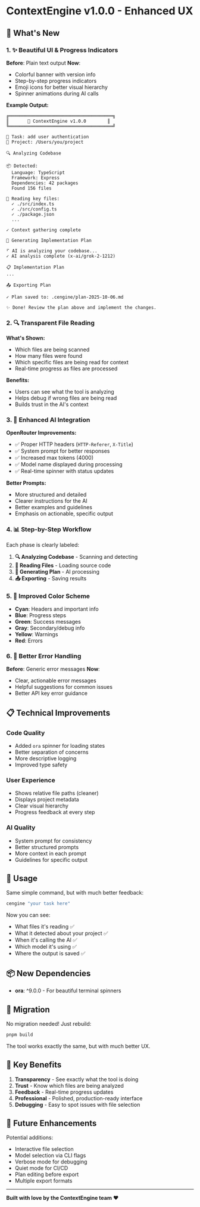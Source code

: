 # ContextEngine v1.0.0 - Enhanced UX

## 🎉 What's New

### 1. ✨ Beautiful UI & Progress Indicators

**Before**: Plain text output
**Now**:
- Colorful banner with version info
- Step-by-step progress indicators
- Emoji icons for better visual hierarchy
- Spinner animations during AI calls

**Example Output:**
```
╔═══════════════════════════════════════╗
║       🔧 ContextEngine v1.0.0        ║
╚═══════════════════════════════════════╝

📝 Task: add user authentication
📁 Project: /Users/you/project

🔍 Analyzing Codebase

📦 Detected:
  Language: TypeScript
  Framework: Express
  Dependencies: 42 packages
  Found 156 files

📄 Reading key files:
  ✓ ./src/index.ts
  ✓ ./src/config.ts
  ✓ ./package.json
  ...

✓ Context gathering complete

🤖 Generating Implementation Plan

⠋ AI is analyzing your codebase...
✓ AI analysis complete (x-ai/grok-2-1212)

📋 Implementation Plan
...

📤 Exporting Plan

✓ Plan saved to: .cengine/plan-2025-10-06.md

✨ Done! Review the plan above and implement the changes.
```

### 2. 🔍 Transparent File Reading

**What's Shown:**
- Which files are being scanned
- How many files were found
- Which specific files are being read for context
- Real-time progress as files are processed

**Benefits:**
- Users can see what the tool is analyzing
- Helps debug if wrong files are being read
- Builds trust in the AI's context

### 3. 🤖 Enhanced AI Integration

**OpenRouter Improvements:**
- ✅ Proper HTTP headers (`HTTP-Referer`, `X-Title`)
- ✅ System prompt for better responses
- ✅ Increased max tokens (4000)
- ✅ Model name displayed during processing
- ✅ Real-time spinner with status updates

**Better Prompts:**
- More structured and detailed
- Clearer instructions for the AI
- Better examples and guidelines
- Emphasis on actionable, specific output

### 4. 📊 Step-by-Step Workflow

Each phase is clearly labeled:
1. **🔍 Analyzing Codebase** - Scanning and detecting
2. **📄 Reading Files** - Loading source code
3. **🤖 Generating Plan** - AI processing
4. **📤 Exporting** - Saving results

### 5. 🎨 Improved Color Scheme

- **Cyan**: Headers and important info
- **Blue**: Progress steps
- **Green**: Success messages
- **Gray**: Secondary/debug info
- **Yellow**: Warnings
- **Red**: Errors

### 6. 🔧 Better Error Handling

**Before**: Generic error messages
**Now**:
- Clear, actionable error messages
- Helpful suggestions for common issues
- Better API key error guidance

## 📋 Technical Improvements

### Code Quality
- Added `ora` spinner for loading states
- Better separation of concerns
- More descriptive logging
- Improved type safety

### User Experience
- Shows relative file paths (cleaner)
- Displays project metadata
- Clear visual hierarchy
- Progress feedback at every step

### AI Quality
- System prompt for consistency
- Better structured prompts
- More context in each prompt
- Guidelines for specific output

## 🚀 Usage

Same simple command, but with much better feedback:

```bash
cengine "your task here"
```

Now you can see:
- What files it's reading ✅
- What it detected about your project ✅
- When it's calling the AI ✅
- Which model it's using ✅
- Where the output is saved ✅

## 📦 New Dependencies

- **ora**: ^9.0.0 - For beautiful terminal spinners

## 🔄 Migration

No migration needed! Just rebuild:
```bash
pnpm build
```

The tool works exactly the same, but with much better UX.

## 🎯 Key Benefits

1. **Transparency** - See exactly what the tool is doing
2. **Trust** - Know which files are being analyzed
3. **Feedback** - Real-time progress updates
4. **Professional** - Polished, production-ready interface
5. **Debugging** - Easy to spot issues with file selection

## 🔮 Future Enhancements

Potential additions:
- Interactive file selection
- Model selection via CLI flags
- Verbose mode for debugging
- Quiet mode for CI/CD
- Plan editing before export
- Multiple export formats

---

**Built with love by the ContextEngine team** ❤️
